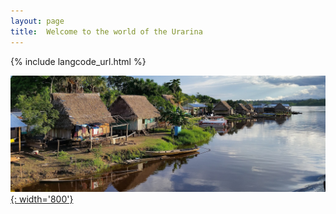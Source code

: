 ```yaml
---
layout: page
title:  Welcome to the world of the Urarina
---
```


{% include langcode_url.html %}

[![Urarina Territory Picture][5]{: width='800'}][6]

   [5]:  ../assets/img/panoramio_3.jpg
   [6]:  ../assets/img/panoramio_2.jpg "Urarina Picture"

<br clear="left"/>

